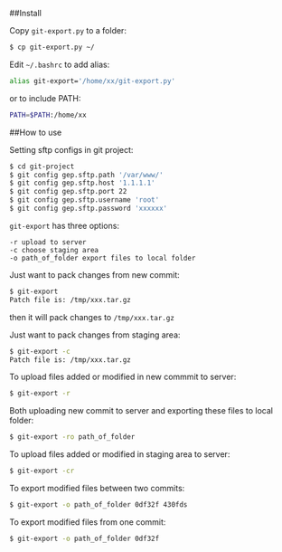 ##Install

Copy `git-export.py` to a folder:

```sh
$ cp git-export.py ~/
```

Edit `~/.bashrc` to add alias:

```sh
alias git-export='/home/xx/git-export.py'
```

or to include PATH:

```sh
PATH=$PATH:/home/xx
```

##How to use

Setting sftp configs in git project:

```sh
$ cd git-project
$ git config gep.sftp.path '/var/www/'
$ git config gep.sftp.host '1.1.1.1'
$ git config gep.sftp.port 22
$ git config gep.sftp.username 'root'
$ git config gep.sftp.password 'xxxxxx'
```

`git-export` has three options:

```
-r upload to server
-c choose staging area
-o path_of_folder export files to local folder
```

Just want to pack changes from new commit:

```sh
$ git-export
Patch file is: /tmp/xxx.tar.gz
```

then it will pack changes to `/tmp/xxx.tar.gz`

Just want to pack changes from staging area:

```sh
$ git-export -c
Patch file is: /tmp/xxx.tar.gz
```

To upload files added or modified in new commmit to server:

```sh
$ git-export -r
```

Both uploading new commit to server and exporting these files to local folder:

```sh
$ git-export -ro path_of_folder
```

To upload files added or modified in staging area to server:

```sh
$ git-export -cr
```

To export modified files between two commits:

```sh
$ git-export -o path_of_folder 0df32f 430fds
```

To export modified files from one commit:

```sh
$ git-export -o path_of_folder 0df32f
```
